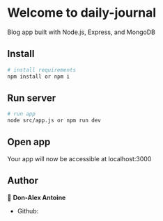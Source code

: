 # Welcome to daily-journal

Blog app built with Node.js, Express, and MongoDB

## Install

```bash
# install requirements
npm install or npm i
```

## Run server

```bash
# run app
node src/app.js or npm run dev
```

## Open app

Your app will now be accessible at localhost:3000

## Author

👤 **Don-Alex Antoine**

- Github:
